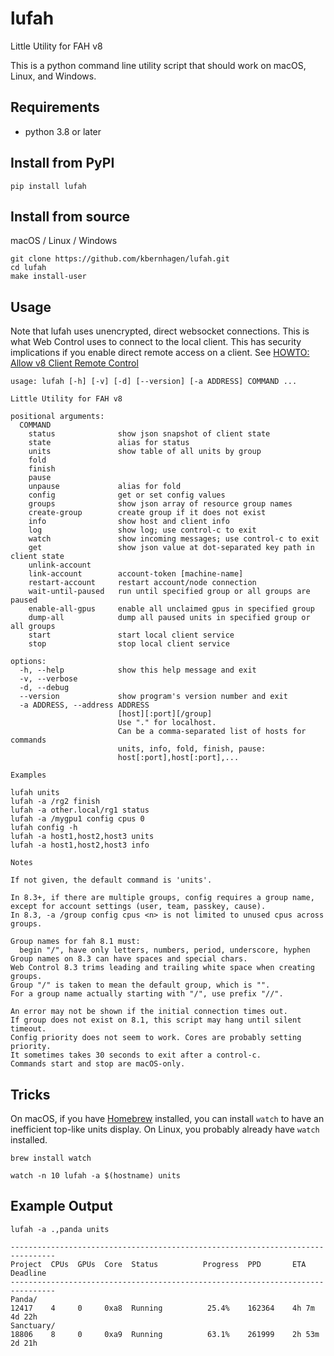 # lufah

Little Utility for FAH v8

This is a python command line utility script that should
work on macOS, Linux, and Windows.


## Requirements

- python 3.8 or later


## Install from PyPI

```
pip install lufah
```

## Install from source

macOS / Linux / Windows
```
git clone https://github.com/kbernhagen/lufah.git
cd lufah
make install-user
```

## Usage

Note that lufah uses unencrypted, direct websocket connections.
This is what Web Control uses to connect to the local client.
This has security implications if you enable direct remote access on a client.
See [HOWTO: Allow v8 Client Remote Control](https://foldingforum.org/viewtopic.php?t=39050)

```
usage: lufah [-h] [-v] [-d] [--version] [-a ADDRESS] COMMAND ...

Little Utility for FAH v8

positional arguments:
  COMMAND
    status              show json snapshot of client state
    state               alias for status
    units               show table of all units by group
    fold
    finish
    pause
    unpause             alias for fold
    config              get or set config values
    groups              show json array of resource group names
    create-group        create group if it does not exist
    info                show host and client info
    log                 show log; use control-c to exit
    watch               show incoming messages; use control-c to exit
    get                 show json value at dot-separated key path in client state
    unlink-account
    link-account        account-token [machine-name]
    restart-account     restart account/node connection
    wait-until-paused   run until specified group or all groups are paused
    enable-all-gpus     enable all unclaimed gpus in specified group
    dump-all            dump all paused units in specified group or all groups
    start               start local client service
    stop                stop local client service

options:
  -h, --help            show this help message and exit
  -v, --verbose
  -d, --debug
  --version             show program's version number and exit
  -a ADDRESS, --address ADDRESS
                        [host][:port][/group]
                        Use "." for localhost.
                        Can be a comma-separated list of hosts for commands
                        units, info, fold, finish, pause:
                        host[:port],host[:port],...

Examples

lufah units
lufah -a /rg2 finish
lufah -a other.local/rg1 status
lufah -a /mygpu1 config cpus 0
lufah config -h
lufah -a host1,host2,host3 units
lufah -a host1,host2,host3 info

Notes

If not given, the default command is 'units'.

In 8.3+, if there are multiple groups, config requires a group name,
except for account settings (user, team, passkey, cause).
In 8.3, -a /group config cpus <n> is not limited to unused cpus across groups.

Group names for fah 8.1 must:
  begin "/", have only letters, numbers, period, underscore, hyphen
Group names on 8.3 can have spaces and special chars.
Web Control 8.3 trims leading and trailing white space when creating groups.
Group "/" is taken to mean the default group, which is "".
For a group name actually starting with "/", use prefix "//".

An error may not be shown if the initial connection times out.
If group does not exist on 8.1, this script may hang until silent timeout.
Config priority does not seem to work. Cores are probably setting priority.
It sometimes takes 30 seconds to exit after a control-c.
Commands start and stop are macOS-only.
```

## Tricks

On macOS, if you have [Homebrew](https://brew.sh/) installed,
you can install `watch` to have an inefficient top-like units display.
On Linux, you probably already have `watch` installed.

```
brew install watch

watch -n 10 lufah -a $(hostname) units
```

## Example Output

```
lufah -a .,panda units
```
```
--------------------------------------------------------------------------------
Project  CPUs  GPUs  Core  Status          Progress  PPD       ETA      Deadline
--------------------------------------------------------------------------------
Panda/
12417    4     0     0xa8  Running          25.4%    162364    4h 7m    4d 22h  
Sanctuary/
18806    8     0     0xa9  Running          63.1%    261999    2h 53m   2d 21h  
```
